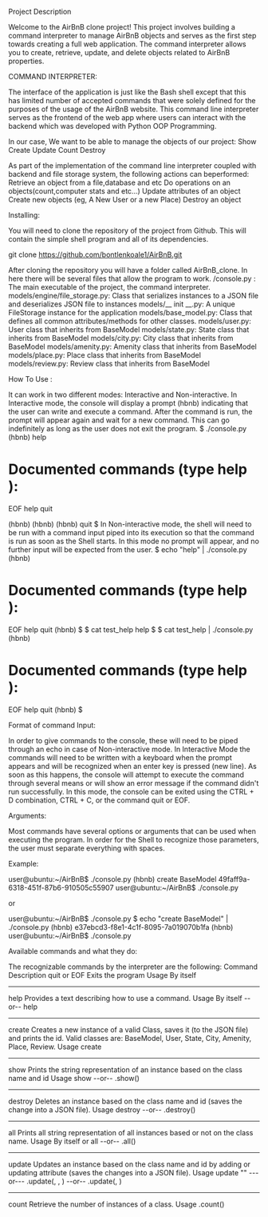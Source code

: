 Project Description

Welcome to the AirBnB clone project! This project involves building a command interpreter to manage AirBnB objects and serves as the first step towards creating a full web application. The command interpreter allows you to create, retrieve, update, and delete objects related to AirBnB properties. 

COMMAND INTERPRETER: 

The interface of the application is just like the Bash shell except that this has limited number of accepted commands that were solely defined for the purposes of the usage of the AirBnB website.
This command line interpreter serves as the frontend of the web app where users can  interact with the backend which was developed with Python OOP Programming.
 
In our case, We want to be able to manage the objects of our project:
Show
Create
Update
Count
Destroy


As part of the implementation of the command line interpreter coupled with backend and file storage system, the following actions can beperformed:
Retrieve an object from a file,database and etc
Do operations on an objects(count,computer stats and etc...)
Update attributes of an object
Create new objects (eg, A New User or a new Place)
Destroy an object

Installing:

You will need to clone the repository of the project from Github. This will contain the simple shell program and all of its dependencies.

git clone https://github.com/bontlenkoale1/AirBnB.git

After cloning the repository you will have a folder called AirBnB_clone. In here there will be several files that allow the program to work.
/console.py : The main executable of the project, the command interpreter.
models/engine/file_storage.py: Class that serializes instances to a JSON file and deserializes JSON file to instances
models/__ init __.py: A unique FileStorage instance for the application
models/base_model.py: Class that defines all common attributes/methods for other classes.
models/user.py: User class that inherits from BaseModel
models/state.py: State class that inherits from BaseModel
models/city.py: City class that inherits from BaseModel
models/amenity.py: Amenity class that inherits from BaseModel
models/place.py: Place class that inherits from BaseModel
models/review.py: Review class that inherits from BaseModel

How To Use :

It can work in two different modes:
Interactive and Non-interactive.
In Interactive mode, the console will display a prompt (hbnb) indicating that the user can write and execute a command. After the command is run, the prompt will appear again and wait for a new command. This can go indefinitely as long as the user does not exit the program.
$ ./console.py
(hbnb) help

Documented commands (type help <topic>):
========================================
EOF  help  quit

(hbnb) 
(hbnb) 
(hbnb) quit
$
In Non-interactive mode, the shell will need to be run with a command input piped into its execution so that the command is run as soon as the Shell starts. In this mode no prompt will appear, and no further input will be expected from the user.
$ echo "help" | ./console.py
(hbnb)

Documented commands (type help <topic>):
========================================
EOF  help  quit
(hbnb) 
$
$ cat test_help
help
$
$ cat test_help | ./console.py
(hbnb)

Documented commands (type help <topic>):
========================================
EOF  help  quit
(hbnb) 
$


Format of command Input:

In order to give commands to the console, these will need to be piped through an echo in case of Non-interactive mode.
In Interactive Mode the commands will need to be written with a keyboard when the prompt appears and will be recognized when an enter key is pressed (new line). As soon as this happens, the console will attempt to execute the command through several means or will show an error message if the command didn't run successfully. In this mode, the console can be exited using the CTRL + D combination, CTRL + C, or the command quit or EOF.

Arguments:

Most commands have several options or arguments that can be used when executing the program. In order for the Shell to recognize those parameters, the user must separate everything with spaces.

Example:

user@ubuntu:~/AirBnB$ ./console.py
(hbnb) create BaseModel
49faff9a-6318-451f-87b6-910505c55907
user@ubuntu:~/AirBnB$ ./console.py

or

user@ubuntu:~/AirBnB$ ./console.py $ echo "create BaseModel" | ./console.py
(hbnb)
e37ebcd3-f8e1-4c1f-8095-7a019070b1fa
(hbnb)
user@ubuntu:~/AirBnB$ ./console.py

Available commands and what they do:

The recognizable commands by the interpreter are the following:
Command	Description
quit or EOF	Exits the program
Usage	By itself
-----	-----
help	Provides a text describing how to use a command.
Usage	By itself --or-- help <command>
-----	-----
create	Creates a new instance of a valid Class, saves it (to the JSON file) and prints the id. Valid classes are: BaseModel, User, State, City, Amenity, Place, Review.
Usage	create <class name>
-----	-----
show	Prints the string representation of an instance based on the class name and id
Usage	show <class name> <id> --or-- <class name>.show(<id>)
-----	-----
destroy	Deletes an instance based on the class name and id (saves the change into a JSON file).
Usage	destroy <class name> <id> --or-- .destroy()
-----	-----
all	Prints all string representation of all instances based or not on the class name.
Usage	By itself or all <class name> --or-- <class name>.all()
-----	-----
update	Updates an instance based on the class name and id by adding or updating attribute (saves the changes into a JSON file).
Usage	update <class name> <id> <attribute name> "<attribute value>" ---or--- <class name>.update(<id>, <attribute name>, <attribute value>) --or-- <class name>.update(<id>, <dictionary representation>)
-----	-----
count	Retrieve the number of instances of a class.
Usage	<class name>.count()
